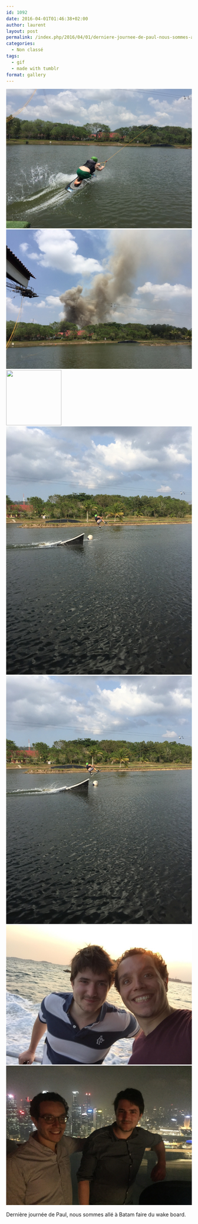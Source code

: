 ```yaml
---
id: 1092
date: 2016-04-01T01:46:38+02:00
author: laurent
layout: post
permalink: /index.php/2016/04/01/derniere-journee-de-paul-nous-sommes-alle-a-batam/
categories:
  - Non classé
tags:
  - gif
  - made with tumblr
format: gallery
---
```

<img src="/images/2016/04/tumblr_o4xma1o6iB1uuvt0bo1_1280.jpg" />
<img src="/images/2016/04/tumblr_o4xma1o6iB1uuvt0bo2_1280.jpg" />
  <div class='gallery-icon landscape'>
    <a href='https://wp.ghirardotti.fr/index.php/2016/04/01/derniere-journee-de-paul-nous-sommes-alle-a-batam/attachment/1095/'><img width="150" height="150" src="/wp-content/uploads/2016/04/tumblr_o4xma1o6iB1uuvt0bo3_400-150x150.gif" class="attachment-thumbnail size-thumbnail" alt="" srcset="/wp-content/uploads/2016/04/tumblr_o4xma1o6iB1uuvt0bo3_400-150x150.gif 150w, /wp-content/uploads/2016/04/tumblr_o4xma1o6iB1uuvt0bo3_400-300x300.gif 300w" sizes="(max-width: 150px) 100vw, 150px" /></a>
  </div>
  
<img src="/images/2016/04/tumblr_o4xma1o6iB1uuvt0bo4_1280.jpg" />
<img src="/images/2016/04/tumblr_o4xma1o6iB1uuvt0bo5_1280.jpg" />
<img src="/images/2016/04/tumblr_o4xma1o6iB1uuvt0bo6_1280.jpg" />
<img src="/images/2016/04/tumblr_o4xma1o6iB1uuvt0bo7_1280.jpg" />

Dernière journée de Paul, nous sommes allé à Batam faire du wake board.
